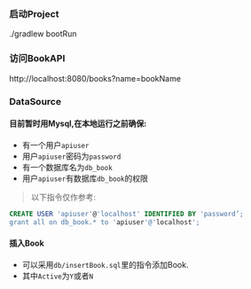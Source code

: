 ### 启动Project
./gradlew bootRun

### 访问BookAPI
http://localhost:8080/books?name=bookName

### DataSource
#### 目前暂时用Mysql,在本地运行之前确保:
* 有一个用户`apiuser`
* 用户`apiuser`密码为`password`
* 有一个数据库名为`db_book`
* 用户`apiuser`有数据库`db_book`的权限
>以下指令仅作参考:
``` sql
CREATE USER 'apiuser'@'localhost' IDENTIFIED BY 'password’;
grant all on db_book.* to 'apiuser'@'localhost';
```
#### 插入Book
* 可以采用`db/insertBook.sql`里的指令添加Book.
* 其中`Active`为`Y`或者`N`
